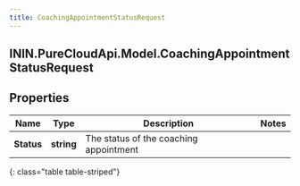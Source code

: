 ```yaml
---
title: CoachingAppointmentStatusRequest
---
```

## ININ.PureCloudApi.Model.CoachingAppointmentStatusRequest

## Properties

|Name | Type | Description | Notes|
|------------ | ------------- | ------------- | -------------|
| **Status** | **string** | The status of the coaching appointment | |
{: class="table table-striped"}


